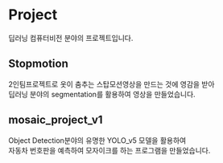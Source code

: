 # Project
딥러닝 컴퓨터비전 분야의 프로젝트입니다.

## Stopmotion
2인팀프로젝트로 옷이 춤추는 스탑모션영상을 만드는 것에 영감을 받아<br>
딥러닝 분야의 segmentation를 활용하여 영상을 만들었습니다.

## mosaic_project_v1
Object Detection분야의 유명한 YOLO_v5 모델을 활용하여<br>
자동차 번호판을 예측하여 모자이크를 하는 프로그램을 만들었습니다.

